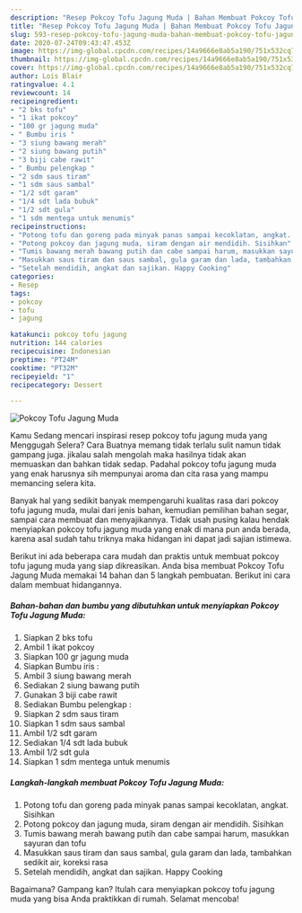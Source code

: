 ```yaml
---
description: "Resep Pokcoy Tofu Jagung Muda | Bahan Membuat Pokcoy Tofu Jagung Muda Yang Paling Enak"
title: "Resep Pokcoy Tofu Jagung Muda | Bahan Membuat Pokcoy Tofu Jagung Muda Yang Paling Enak"
slug: 593-resep-pokcoy-tofu-jagung-muda-bahan-membuat-pokcoy-tofu-jagung-muda-yang-paling-enak
date: 2020-07-24T09:43:47.453Z
image: https://img-global.cpcdn.com/recipes/14a9666e8ab5a190/751x532cq70/pokcoy-tofu-jagung-muda-foto-resep-utama.jpg
thumbnail: https://img-global.cpcdn.com/recipes/14a9666e8ab5a190/751x532cq70/pokcoy-tofu-jagung-muda-foto-resep-utama.jpg
cover: https://img-global.cpcdn.com/recipes/14a9666e8ab5a190/751x532cq70/pokcoy-tofu-jagung-muda-foto-resep-utama.jpg
author: Lois Blair
ratingvalue: 4.1
reviewcount: 14
recipeingredient:
- "2 bks tofu"
- "1 ikat pokcoy"
- "100 gr jagung muda"
- " Bumbu iris "
- "3 siung bawang merah"
- "2 siung bawang putih"
- "3 biji cabe rawit"
- " Bumbu pelengkap "
- "2 sdm saus tiram"
- "1 sdm saus sambal"
- "1/2 sdt garam"
- "1/4 sdt lada bubuk"
- "1/2 sdt gula"
- "1 sdm mentega untuk menumis"
recipeinstructions:
- "Potong tofu dan goreng pada minyak panas sampai kecoklatan, angkat. Sisihkan"
- "Potong pokcoy dan jagung muda, siram dengan air mendidih. Sisihkan"
- "Tumis bawang merah bawang putih dan cabe sampai harum, masukkan sayuran dan tofu"
- "Masukkan saus tiram dan saus sambal, gula garam dan lada, tambahkan sedikit air, koreksi rasa"
- "Setelah mendidih, angkat dan sajikan. Happy Cooking"
categories:
- Resep
tags:
- pokcoy
- tofu
- jagung

katakunci: pokcoy tofu jagung 
nutrition: 144 calories
recipecuisine: Indonesian
preptime: "PT24M"
cooktime: "PT32M"
recipeyield: "1"
recipecategory: Dessert

---
```



![Pokcoy Tofu Jagung Muda](https://img-global.cpcdn.com/recipes/14a9666e8ab5a190/751x532cq70/pokcoy-tofu-jagung-muda-foto-resep-utama.jpg)

Kamu Sedang mencari inspirasi resep pokcoy tofu jagung muda yang Menggugah Selera? Cara Buatnya memang tidak terlalu sulit namun tidak gampang juga. jikalau salah mengolah maka hasilnya tidak akan memuaskan dan bahkan tidak sedap. Padahal pokcoy tofu jagung muda yang enak harusnya sih mempunyai aroma dan cita rasa yang mampu memancing selera kita.

Banyak hal yang sedikit banyak mempengaruhi kualitas rasa dari pokcoy tofu jagung muda, mulai dari jenis bahan, kemudian pemilihan bahan segar, sampai cara membuat dan menyajikannya. Tidak usah pusing kalau hendak menyiapkan pokcoy tofu jagung muda yang enak di mana pun anda berada, karena asal sudah tahu triknya maka hidangan ini dapat jadi sajian istimewa.




Berikut ini ada beberapa cara mudah dan praktis untuk membuat pokcoy tofu jagung muda yang siap dikreasikan. Anda bisa membuat Pokcoy Tofu Jagung Muda memakai 14 bahan dan 5 langkah pembuatan. Berikut ini cara dalam membuat hidangannya.

<!--inarticleads1-->

##### Bahan-bahan dan bumbu yang dibutuhkan untuk menyiapkan Pokcoy Tofu Jagung Muda:

1. Siapkan 2 bks tofu
1. Ambil 1 ikat pokcoy
1. Siapkan 100 gr jagung muda
1. Siapkan  Bumbu iris :
1. Ambil 3 siung bawang merah
1. Sediakan 2 siung bawang putih
1. Gunakan 3 biji cabe rawit
1. Sediakan  Bumbu pelengkap :
1. Siapkan 2 sdm saus tiram
1. Siapkan 1 sdm saus sambal
1. Ambil 1/2 sdt garam
1. Sediakan 1/4 sdt lada bubuk
1. Ambil 1/2 sdt gula
1. Siapkan 1 sdm mentega untuk menumis




<!--inarticleads2-->

##### Langkah-langkah membuat Pokcoy Tofu Jagung Muda:

1. Potong tofu dan goreng pada minyak panas sampai kecoklatan, angkat. Sisihkan
1. Potong pokcoy dan jagung muda, siram dengan air mendidih. Sisihkan
1. Tumis bawang merah bawang putih dan cabe sampai harum, masukkan sayuran dan tofu
1. Masukkan saus tiram dan saus sambal, gula garam dan lada, tambahkan sedikit air, koreksi rasa
1. Setelah mendidih, angkat dan sajikan. Happy Cooking




Bagaimana? Gampang kan? Itulah cara menyiapkan pokcoy tofu jagung muda yang bisa Anda praktikkan di rumah. Selamat mencoba!
